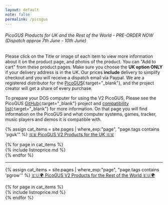 ```yaml
---
layout: default
note: false
permalink: /picogus
---
```

######  PicoGUS Products for UK and the Rest of the World - PRE-ORDER NOW (Dispatch approx 7th June - 10th June)
Please click on the Title or image of each item to view more information about it on the product page, and photos of the product. You can "Add to cart" from these product pages. Make sure you choose the <b>UK option ONLY</b> if your delivery address is in the UK. Our prices <b>include</b> delivery to simplify checkout and you will receive a dispatch email via Paypal. We are a registered distributor for the [PicoGUS](https://picog.us/){:target="_blank"}, and the project creator will get a share of every purchase.

To prepare your DOS computer for using the V2 PicoGUS, Please see the PicoGUS [GitHub](https://github.com/polpo/picogus){:target="_blank"} project and [compatibility list](https://github.com/polpo/picogus/wiki/Compatibility-list){:target="_blank"} for more information. On that page you will find information on the PicoGUS and what computer systems, games, tracker, music players and demos it is compatible with.

{% assign cat_items = site.pages |  where_exp:"page", "page.tags contains 'pguk'" %}
<u>🇬🇧 PicoGUS V2 Products for the UK 🇬🇧</u>

<div class="container">
<div class="row">
	{% for page in cat_items %}
<div class="col-md-4" markdown="1">
{% include listnoprice.md %}
</div>
	  {% endfor %}
</div>
</div>
<hr>

{% assign cat_items = site.pages |  where_exp:"page", "page.tags contains 'pgrow'" %}
<u>🇪🇺🌍 PicoGUS V2 Products for the Rest of the World 🇪🇺🌍</u>
<div class="container">
<div class="row">
	{% for page in cat_items %}
<div class="col-md-4" markdown="1">
{% include listnoprice.md %}
</div>
	  {% endfor %}
</div>
</div>